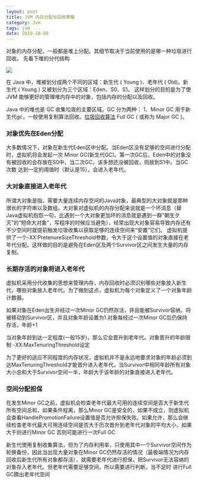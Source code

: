 ```yaml
---
layout: post
title: JVM 内存分配与回收策略
category: Jvm
tags: jvm
date: 2019-10-09
---
```



对象的内存分配，一般都是堆上分配。其细节取决于当前使用的是哪一种垃圾进行回收。
先看下堆的分代结构

![](/image/2019-10-09-01.png)

在 Java 中，堆被划分成两个不同的区域：新生代 ( Young )、老年代 ( Old)。新生代 ( Young ) 又被划分为三个区域：Eden、S0、S1。 这样划分的目的是为了使 JVM 能够更好的管理堆内存中的对象，包括内存的分配以及回收。

Java 中的堆也是 GC 收集垃圾的主要区域。GC 分为两种：
1、Minor GC 用于新生代gc，一般使用复制算法回收。[垃圾回收算法](https://www.despairyoke.com/2019/09/21/2019/2019-09-21-jvm/)
Full GC ( 或称为 Major GC )。
### 对象优先在Eden分配
大多数情况下，对象在新生代Eden区中分配。当Eden区没有足够的空间进行分配时，虚拟机将会发起一次 Minor GC(新生代GC)。第一次GC后，Eden中的对象没有被回收的会存放在S0中，当二次GC，该多想还没被回收，则放到S1中。当GC次数
达到一定的阈值时（默认是15），会进入老年代。

### 大对象直接进入老年代
所谓大对象是指，需要大量连续内存空间的Java对象，最典型的大对象就是那种很长的字符串以及数组。大对象对虚拟机的内存分配来说就是一个坏消息（替Java虚拟机抱怨一句，比遇到一个大对象更加坏的消息就是遇到一群“朝生夕灭”的“短命大对象”，写程序的时候应当避免），经常出现大对象容易导致内存还有不少空间时就提前触发垃圾收集以获取足够的连续空间来“安置”它们。
虚拟机提供了一个-XX:PretenureSizeThreshold参数，令大于这个设置值的对象直接在老年代分配。这样做的目的是避免在Eden区及两个Survivor区之间发生大量的内存复制。

### 长期存活的对象将进入老年代

虚拟机采用分代收集的思想来管理内存，内存回收时必须识别哪些对象放入新生代，哪些对象放入老年代。为了做到这点，虚拟机为每个对象定义了一个对象年龄计数器。

如果对象在Eden出生并经过一次Minor GC仍然存活，并且能被Survivor容纳，将被移动到Survivor区，并且对象年龄设置为1.对象每经过一次Minor GC后仍保持存活，年龄+1

当对象年龄到达一定程度(一般15岁)，那么它会晋升到老年代。对象晋升的年龄限制 -XX:MaxTenuringThreshold设定

为了更好的适应不同程度的内存状况，虚拟机并不是永远地要求对象的年龄必须到达MaxTenuringThreshold才能晋升进入老年代，当Survivor中相同年龄所有对象大小总和大于Survivor空间一半，年龄大于该年龄的对象直接进入老年代。

### 空间分配担保
在发生Minor GC之前，虚拟机会检查老年代最大可用的连续空间是否大于新生代所有空间总和，如果条件程离，那么Minor GC是安全的，如果不成立，则虚拟机会查看HandlePromotionFailure设置值是否允许担保失败。如果允许，那么会继续检查老年代最大可用连续空间是否大于历次晋升到老年代对象的平均大小，如果大于则进行Minor GC 否则可能进行一次Full GC

新生代使用复制收集算法，但为了内存利用率，只使用其中一个Survivor空间作为轮换备份，因此当出现大量对象在Minor GC仍然存活的情况（最极端情况为内存回收后新生代所有对象都存活），就需要老年代进行担保，把Survivor无法容纳的对象存入老年代。但老年代需要足够空间，所以需要进行判断，当不足时 进行Full GC腾出老年代空间